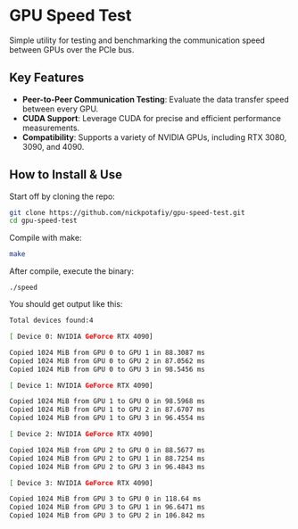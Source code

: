 # GPU Speed Test

Simple utility for testing and benchmarking the communication speed between GPUs over the PCIe bus.

## Key Features

- **Peer-to-Peer Communication Testing**: Evaluate the data transfer speed between every GPU.
- **CUDA Support**: Leverage CUDA for precise and efficient performance measurements.
- **Compatibility**: Supports a variety of NVIDIA GPUs, including RTX 3080, 3090, and 4090.

## How to Install & Use

Start off by cloning the repo:

```bash
git clone https://github.com/nickpotafiy/gpu-speed-test.git
cd gpu-speed-test
```

Compile with make:

```bash
make
```

After compile, execute the binary:

```code
./speed
```

You should get output like this:

```bash
Total devices found:4

[ Device 0: NVIDIA GeForce RTX 4090]

Copied 1024 MiB from GPU 0 to GPU 1 in 88.3087 ms
Copied 1024 MiB from GPU 0 to GPU 2 in 87.0562 ms
Copied 1024 MiB from GPU 0 to GPU 3 in 98.5456 ms

[ Device 1: NVIDIA GeForce RTX 4090]

Copied 1024 MiB from GPU 1 to GPU 0 in 98.5968 ms
Copied 1024 MiB from GPU 1 to GPU 2 in 87.6707 ms
Copied 1024 MiB from GPU 1 to GPU 3 in 96.4554 ms

[ Device 2: NVIDIA GeForce RTX 4090]

Copied 1024 MiB from GPU 2 to GPU 0 in 88.5677 ms
Copied 1024 MiB from GPU 2 to GPU 1 in 88.7254 ms
Copied 1024 MiB from GPU 2 to GPU 3 in 96.4843 ms

[ Device 3: NVIDIA GeForce RTX 4090]

Copied 1024 MiB from GPU 3 to GPU 0 in 118.64 ms
Copied 1024 MiB from GPU 3 to GPU 1 in 96.6471 ms
Copied 1024 MiB from GPU 3 to GPU 2 in 106.842 ms
```